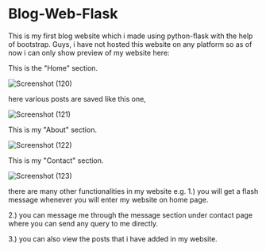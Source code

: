 # Blog-Web-Flask
This is my first blog website which i made using python-flask with the help of bootstrap.
Guys, i have not hosted this website on any platform so as of now i can only show preview of my website here:

This is the "Home" section.

![Screenshot (120)](https://github.com/shubhsundaram/Blog-Web-Flask/assets/108191939/62a0fa2c-fb09-4dc6-832c-7fc80fd97125)

here various posts are saved like this one,

![Screenshot (121)](https://github.com/shubhsundaram/Blog-Web-Flask/assets/108191939/b41f92f3-96d7-469d-93a6-e453dd5f6e9d)

This is my "About" section.

![Screenshot (122)](https://github.com/shubhsundaram/Blog-Web-Flask/assets/108191939/8333ba58-5150-4714-a12f-55ce0cc84c76)

This is my "Contact" section.

![Screenshot (123)](https://github.com/shubhsundaram/Blog-Web-Flask/assets/108191939/65ef5763-cb3b-4241-897f-28dda7402a40)

there are many other functionalities in my website e.g. 
1.) you will get a flash message whenever you will enter my website on home page.

2.) you can message me through the message section under contact page where you can send any query to me directly.

3.) you can also view the posts that i have added in my website.
